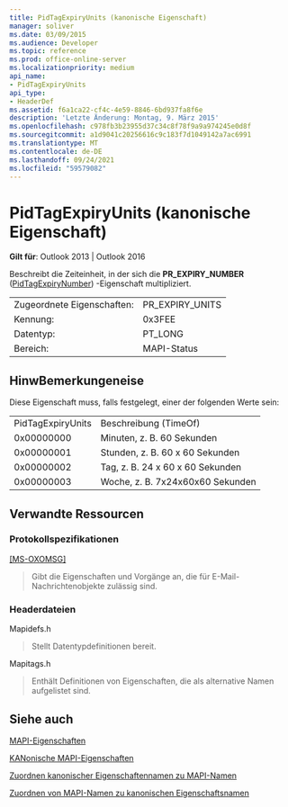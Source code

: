 ```yaml
---
title: PidTagExpiryUnits (kanonische Eigenschaft)
manager: soliver
ms.date: 03/09/2015
ms.audience: Developer
ms.topic: reference
ms.prod: office-online-server
ms.localizationpriority: medium
api_name:
- PidTagExpiryUnits
api_type:
- HeaderDef
ms.assetid: f6a1ca22-cf4c-4e59-8846-6bd937fa8f6e
description: 'Letzte Änderung: Montag, 9. März 2015'
ms.openlocfilehash: c978fb3b23955d37c34c8f78f9a9a974245e0d8f
ms.sourcegitcommit: a1d9041c20256616c9c183f7d1049142a7ac6991
ms.translationtype: MT
ms.contentlocale: de-DE
ms.lasthandoff: 09/24/2021
ms.locfileid: "59579082"
---
```

# <a name="pidtagexpiryunits-canonical-property"></a>PidTagExpiryUnits (kanonische Eigenschaft)

  
  
**Gilt für**: Outlook 2013 | Outlook 2016 
  
Beschreibt die Zeiteinheit, in der sich die **PR_EXPIRY_NUMBER** ([PidTagExpiryNumber](pidtagexpirynumber-canonical-property.md)) -Eigenschaft multipliziert.
  
|||
|:-----|:-----|
|Zugeordnete Eigenschaften:  <br/> |PR_EXPIRY_UNITS  <br/> |
|Kennung:  <br/> |0x3FEE  <br/> |
|Datentyp:  <br/> |PT_LONG  <br/> |
|Bereich:  <br/> |MAPI-Status  <br/> |
   
## <a name="remarks"></a>HinwBemerkungeneise

Diese Eigenschaft muss, falls festgelegt, einer der folgenden Werte sein:
  
|||
|:-----|:-----|
|PidTagExpiryUnits  <br/> |Beschreibung (TimeOf)  <br/> |
|0x00000000  <br/> |Minuten, z. B. 60 Sekunden  <br/> |
|0x00000001  <br/> |Stunden, z. B. 60 x 60 Sekunden  <br/> |
|0x00000002  <br/> |Tag, z. B. 24 x 60 x 60 Sekunden  <br/> |
|0x00000003  <br/> |Woche, z. B. 7x24x60x60 Sekunden  <br/> |
   
## <a name="related-resources"></a>Verwandte Ressourcen

### <a name="protocol-specifications"></a>Protokollspezifikationen

[[MS-OXOMSG]](https://msdn.microsoft.com/library/daa9120f-f325-4afb-a738-28f91049ab3c%28Office.15%29.aspx)
  
> Gibt die Eigenschaften und Vorgänge an, die für E-Mail-Nachrichtenobjekte zulässig sind.
    
### <a name="header-files"></a>Headerdateien

Mapidefs.h
  
> Stellt Datentypdefinitionen bereit.
    
Mapitags.h
  
> Enthält Definitionen von Eigenschaften, die als alternative Namen aufgelistet sind.
    
## <a name="see-also"></a>Siehe auch



[MAPI-Eigenschaften](mapi-properties.md)
  
[KANonische MAPI-Eigenschaften](mapi-canonical-properties.md)
  
[Zuordnen kanonischer Eigenschaftennamen zu MAPI-Namen](mapping-canonical-property-names-to-mapi-names.md)
  
[Zuordnen von MAPI-Namen zu kanonischen Eigenschaftsnamen](mapping-mapi-names-to-canonical-property-names.md)

